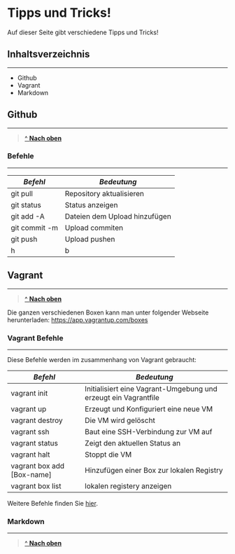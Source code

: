 # Tipps und Tricks!

Auf dieser Seite gibt verschiedene Tipps und Tricks!

## Inhaltsverzeichnis
***
- Github
- Vagrant
- Markdown


## Github
***
> [^ **Nach oben**](#Inhaltsverzeichnis)

### Befehle
***

| *Befehl*     | *Bedeutung* |
|------------|-----------|
| git pull | Repository aktualisieren |
| git status | Status anzeigen |
| git add -A | Dateien dem Upload hinzufügen |
| git commit -m | Upload commiten |
| git push | Upload pushen |
| h | b |

## Vagrant
***
> [^ **Nach oben**](#Inhaltsverzeichnis)

Die ganzen verschiedenen Boxen kann man unter folgender Webseite herunterladen: https://app.vagrantup.com/boxes

### Vagrant Befehle
***

Diese Befehle werden im zusammenhang von Vagrant gebraucht:

| *Befehl*     | *Bedeutung* |
|------------|-----------|
| vagrant init | Initialisiert eine Vagrant-Umgebung und erzeugt ein Vagrantfile    |
| vagrant up | Erzeugt und Konfiguriert eine neue VM    |
| vagrant destroy        | Die VM wird gelöscht     |
| vagrant ssh | Baut eine SSH-Verbindung zur VM auf    |
| vagrant status | Zeigt den aktuellen Status an    |
| vagrant halt | Stoppt die VM    |
| vagrant box add [Box-name]         | Hinzufügen einer Box zur lokalen Registry       |
| vagrant box list | lokalen registery anzeigen    |

Weitere Befehle finden Sie [hier](https://www.vagrantup.com/docs/cli/).

### Markdown
***
> [^ **Nach oben**](#Inhaltsverzeichnis)
> 
